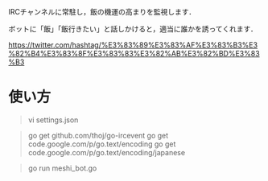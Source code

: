 IRCチャンネルに常駐し，飯の機運の高まりを監視します．

ボットに「飯」「飯行きたい」と話しかけると，適当に誰かを誘ってくれます．

https://twitter.com/hashtag/%E3%83%89%E3%83%AF%E3%83%B3%E3%82%B4%E3%83%8F%E3%83%83%E3%82%AB%E3%82%BD%E3%83%B3

使い方
========

> vi settings.json

> go get github.com/thoj/go-ircevent
> go get code.google.com/p/go.text/encoding
> go get code.google.com/p/go.text/encoding/japanese

> go run meshi_bot.go


